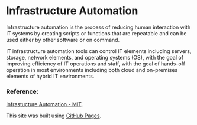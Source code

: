 # Infrastructure Automation #


Infrastructure automation is the process of reducing human interaction with IT systems by creating scripts or functions that are repeatable and can be used either by other software or on command.

IT infrastructure automation tools can control IT elements including servers, storage, network elements, and operating systems (OS), with the goal of improving efficiency of IT operations and staff, with the goal of hands-off operation in most environments including both cloud and on-premises elements of hybrid IT environments.

### Reference: ###

[Infrastucture Automation - MIT](https://www.ll.mit.edu/sites/default/files/project/doc/2020-07/2Page-InfrastructureAutomation-v.12.pdf).

This site was built using [GitHub Pages](https://docs.github.com/en/enterprise-server@3.3/get-started/writing-on-github/getting-started-with-writing-and-formatting-on-github/basic-writing-and-formatting-syntax).
